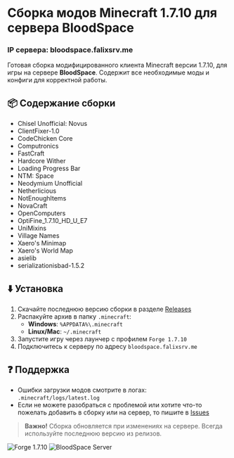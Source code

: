 # Сборка модов Minecraft 1.7.10 для сервера BloodSpace
### IP сервера: bloodspace.falixsrv.me

Готовая сборка модифицированного клиента Minecraft версии 1.7.10, для игры на сервере **BloodSpace**. Содержит все необходимые моды и конфиги для корректной работы.

## 📦 Содержание сборки
- Chisel Unofficial: Novus 
- ClientFixer-1.0 
- CodeChicken Core 
- Computronics 
- FastCraft 
- Hardcore Wither 
- Loading Progress Bar 
- NTM: Space 
- Neodymium Unofficial 
- Netherlicious 
- NotEnoughItems 
- NovaCraft 
- OpenComputers 
- OptiFine_1.7.10_HD_U_E7 
- UniMixins 
- Village Names 
- Xaero's Minimap 
- Xaero's World Map 
- asielib 
- serializationisbad-1.5.2

## ⬇️ Установка
1. Скачайте последнюю версию сборки в разделе [Releases](https://github.com/DJHayC/bloodspace-mc/releases)
2. Распакуйте архив в папку `.minecraft`:
   - **Windows**: `%APPDATA%\.minecraft`
   - **Linux/Mac**: `~/.minecraft`
3. Запустите игру через лаунчер с профилем `Forge 1.7.10`
4. Подключитесь к серверу по адресу `bloodspace.falixsrv.me`

## ❓ Поддержка
- Ошибки загрузки модов смотрите в логах: `.minecraft/logs/latest.log`
- Если не можете разобраться с проблемой или хотите что-то пожелать добавить в сборку или на сервер, то пишите в [Issues](https://github.com/DJHayC/bloodspace-mc/issues/)

> **Важно!** Сборка обновляется при изменениях на сервере. Всегда используйте последнюю версию из релизов.

![Forge 1.7.10](https://img.shields.io/badge/Minecraft-1.7.10-green) ![BloodSpace Server](https://img.shields.io/badge/BloodSpace-Server-red) 
